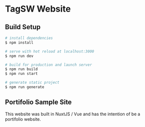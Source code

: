 # TagSW Website

## Build Setup

```bash
# install dependencies
$ npm install

# serve with hot reload at localhost:3000
$ npm run dev

# build for production and launch server
$ npm run build
$ npm run start

# generate static project
$ npm run generate
```

## Portifolio Sample Site

This website was built in NuxtJS / Vue and has the intention of be a portifolio website.
